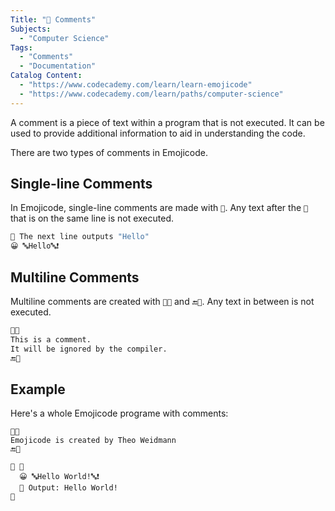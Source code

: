 ```yaml
---
Title: "💭 Comments"
Subjects:
  - "Computer Science"
Tags:
  - "Comments"
  - "Documentation"
Catalog Content:
  - "https://www.codecademy.com/learn/learn-emojicode"
  - "https://www.codecademy.com/learn/paths/computer-science"
---
```


A comment is a piece of text within a program that is not executed. It can be used to provide additional information to aid in understanding the code.

There are two types of comments in Emojicode.

## Single-line Comments

In Emojicode, single-line comments are made with `💭`. Any text after the `💭` that is on the same line is not executed.

```bash
💭 The next line outputs "Hello"
😀 🔤Hello🔤❗️
```
 
## Multiline Comments

Multiline comments are created with `💭🔜` and `🔚💭`. Any text in between is not executed.

```bash
💭🔜
This is a comment.
It will be ignored by the compiler.
🔚💭
```

## Example

Here's a whole Emojicode programe with comments:

```emojic
💭🔜
Emojicode is created by Theo Weidmann
🔚💭

🏁 🍇
  😀 🔤Hello World!🔤❗️
  💭 Output: Hello World!
🍉
```
